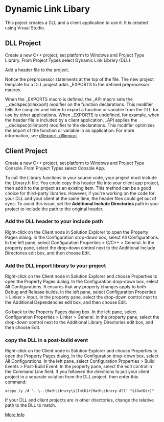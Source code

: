 # Dynamic Link Libary

This poject creates a DLL and a client application to use it.
It is created using Visual Studio.

## DLL Project

Create a new C++ project, set platform to Windows and Project Type Library.
From Project Types select Dynamic Link Library (DLL).

Add a header file to the project.

Notice the preprocessor statements at the top of the file. The new project template for a DLL project adds <PROJECTNAME>_EXPORTS to the defined preprocessor macros.

When the <PROJECTNAME>_EXPORTS macro is defined, the <PROJECTNAME>_API macro sets the __declspec(dllexport) modifier on the function declarations. This modifier tells the compiler and linker to export a function or variable from the DLL for use by other applications. When <PROJECTNAME>_EXPORTS is undefined, for example, when the header file is included by a client application, <PROJECTNAME>_API applies the __declspec(dllimport) modifier to the declarations. This modifier optimizes the import of the function or variable in an application. For more information, see [dllexport, dllimport](https://learn.microsoft.com/en-us/cpp/cpp/dllexport-dllimport?view=msvc-170).

## Client Project

Create a new C++ project, set platform to Windows and Project Type Console.
From Project Types select Console App.

To call the Library functions in your source code, your project must include the Library.h file. 
You could copy this header file into your client app project, then add it to the project as an existing item. This method can be a good choice for third-party libraries. However, if you're working on the code for your DLL and your client at the same time, the header files could get out of sync. To avoid this issue, set the **Additional Include Directories** path in your project to include the path to the original header.

### Add the DLL header to your include path

Right-click on the Client node in Solution Explorer to open the Property Pages dialog.
In the Configuration drop-down box, select All Configurations.
In the left pane, select Configuration Properties > C/C++ > General.
In the property pane, select the drop-down control next to the Additional Include Directories edit box, and then choose Edit.

### Add the DLL import library to your project

Right-click on the Client node in Solution Explorer and choose Properties to open the Property Pages dialog.
In the Configuration drop-down box, select All Configurations. It ensures that any property changes apply to both Debug and Release builds.
In the left pane, select Configuration Properties > Linker > Input. In the property pane, select the drop-down control next to the Additional Dependencies edit box, and then choose Edit.

Go back to the Property Pages dialog box.
In the left pane, select Configuration Properties > Linker > General. In the property pane, select the drop-down control next to the Additional Library Directories edit box, and then choose Edit.

### copy the DLL in a post-build event

Right-click on the Client node in Solution Explorer and choose Properties to open the Property Pages dialog.
In the Configuration drop-down box, select All Configurations.
In the left pane, select Configuration Properties > Build Events > Post-Build Event.
In the property pane, select the edit control in the Command Line field. If you followed the directions to put your client project in a separate solution from the DLL project, then enter this command:

```
xcopy /y /d "..\..\MathLibrary\$(IntDir)MathLibrary.dll" "$(OutDir)"
```

If your DLL and client projects are in other directories, change the relative path to the DLL to match.

[More Info](https://learn.microsoft.com/en-us/cpp/build/walkthrough-creating-and-using-a-dynamic-link-library-cpp?view=msvc-170)